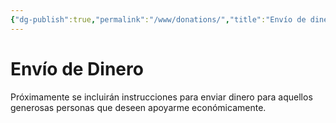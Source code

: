 ```yaml
---
{"dg-publish":true,"permalink":"/www/donations/","title":"Envío de dinero","tags":["www"],"created":"2024-03-29T12:10:18.095-06:00","updated":"2024-04-04T12:44:10.585-06:00"}
---
```


# Envío de Dinero
Próximamente se incluirán instrucciones para enviar dinero para aquellos generosas personas que deseen apoyarme económicamente.